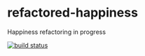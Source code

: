 # refactored-happiness
Happiness refactoring in progress

[![build status](https://api.travis-ci.org/piorot/refactored-happiness.svg)](http://travis-ci.org/piorot/refactored-happiness)
